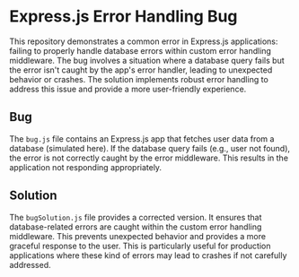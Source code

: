 # Express.js Error Handling Bug
This repository demonstrates a common error in Express.js applications: failing to properly handle database errors within custom error handling middleware.  The bug involves a situation where a database query fails but the error isn't caught by the app's error handler, leading to unexpected behavior or crashes. The solution implements robust error handling to address this issue and provide a more user-friendly experience.

## Bug
The `bug.js` file contains an Express.js app that fetches user data from a database (simulated here). If the database query fails (e.g., user not found), the error is not correctly caught by the error middleware.  This results in the application not responding appropriately. 

## Solution
The `bugSolution.js` file provides a corrected version.  It ensures that database-related errors are caught within the custom error handling middleware. This prevents unexpected behavior and provides a more graceful response to the user. This is particularly useful for production applications where these kind of errors may lead to crashes if not carefully addressed. 
